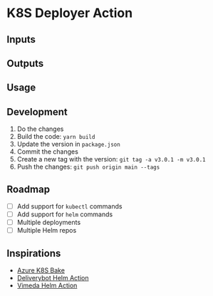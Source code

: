 # K8S Deployer Action

## Inputs

## Outputs

## Usage

## Development

1. Do the changes
2. Build the code: `yarn build`
3. Update the version in `package.json`
4. Commit the changes
5. Create a new tag with the version: `git tag -a v3.0.1 -m v3.0.1`
6. Push the changes: `git push origin main --tags`

## Roadmap

- [ ] Add support for `kubectl` commands
- [ ] Add support for `helm` commands
- [ ] Multiple deployments
- [ ] Multiple Helm repos

## Inspirations

- [Azure K8S Bake](https://github.com/Azure/k8s-bake)
- [Deliverybot Helm Action](https://github.com/deliverybot/helm)
- [Vimeda Helm Action](https://github.com/vimeda/helm)
